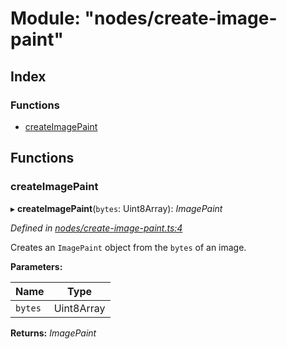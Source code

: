 
# Module: "nodes/create-image-paint"

## Index

### Functions

* [createImagePaint](_nodes_create_image_paint_.md#createimagepaint)

## Functions

###  createImagePaint

▸ **createImagePaint**(`bytes`: Uint8Array): *ImagePaint*

*Defined in [nodes/create-image-paint.ts:4](https://github.com/yuanqing/create-figma-plugin/blob/c1a9a79/packages/utilities/src/nodes/create-image-paint.ts#L4)*

Creates an `ImagePaint` object from the `bytes` of an image.

**Parameters:**

Name | Type |
------ | ------ |
`bytes` | Uint8Array |

**Returns:** *ImagePaint*
